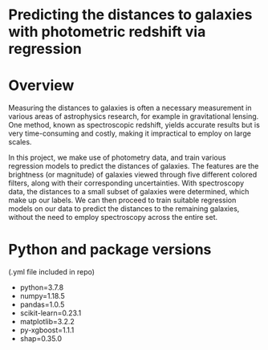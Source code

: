 # Predicting the distances to galaxies with photometric redshift via regression

# Overview
Measuring the distances to galaxies is often a necessary measurement in various areas of astrophysics research, for example in gravitational lensing. One method, known as spectroscopic redshift, yields accurate results but is very time-consuming and costly, making it impractical to employ on large scales.

In this project, we make use of photometry data, and train various regression models to predict the distances of galaxies. The features are the brightness (or magnitude) of galaxies viewed through five different colored filters, along with their corresponding uncertainties. With spectroscopy data, the distances to a small subset of galaxies were determined, which make up our labels. We can then proceed to train suitable regression models on our data to predict the distances to the remaining galaxies, without the need to employ spectroscopy across the entire set.


# Python and package versions
(.yml file included in repo)
  - python=3.7.8
  - numpy=1.18.5
  - pandas=1.0.5
  - scikit-learn=0.23.1
  - matplotlib=3.2.2
  - py-xgboost=1.1.1
  - shap=0.35.0
